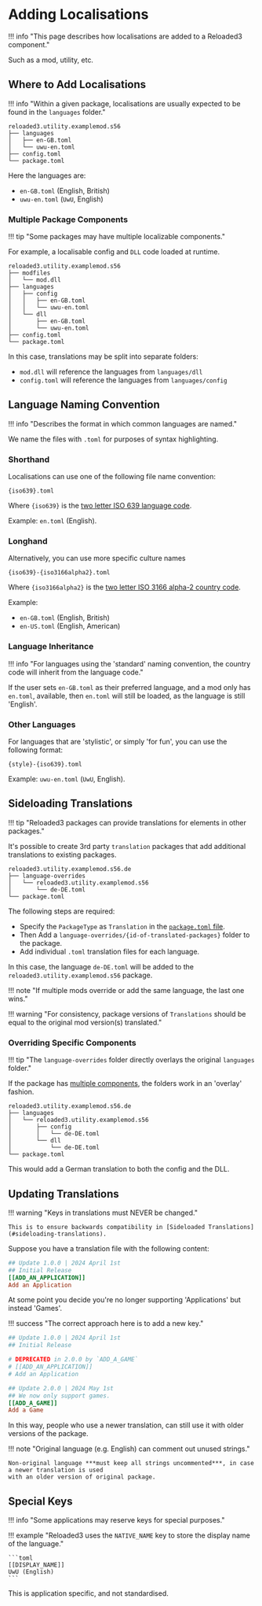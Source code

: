# Adding Localisations

!!! info "This page describes how localisations are added to a Reloaded3 component."

Such as a mod, utility, etc.

## Where to Add Localisations

!!! info "Within a given package, localisations are usually expected to be found in the `languages` folder."

```
reloaded3.utility.examplemod.s56
├── languages
│   ├── en-GB.toml
│   └── uwu-en.toml
├── config.toml
└── package.toml
```

Here the languages are:

- `en-GB.toml` (English, British)
- `uwu-en.toml` (`UwU`, English)

### Multiple Package Components

!!! tip "Some packages may have multiple localizable components."

For example, a localisable config and `DLL` code loaded at runtime.

```
reloaded3.utility.examplemod.s56
├── modfiles
│   └── mod.dll
├── languages
│   ├── config
│   │   ├── en-GB.toml
│   │   └── uwu-en.toml
│   └── dll
│       ├── en-GB.toml
│       └── uwu-en.toml
├── config.toml
└── package.toml
```

In this case, translations may be split into separate folders:

- `mod.dll` will reference the languages from `languages/dll`
- `config.toml` will reference the languages from `languages/config`

## Language Naming Convention

!!! info "Describes the format in which common languages are named."

We name the files with `.toml` for purposes of syntax highlighting.

### Shorthand

Localisations can use one of the following file name convention:

```
{iso639}.toml
```

Where `{iso639}` is the [two letter ISO 639 language code][iso-lang-code].

Example: `en.toml` (English).

### Longhand

Alternatively, you can use more specific culture names

```
{iso639}-{iso3166alpha2}.toml
```

Where `{iso3166alpha2}` is the [two letter ISO 3166 alpha-2 country code][iso3166-alpha2].

Example:

- `en-GB.toml` (English, British)
- `en-US.toml` (English, American)

### Language Inheritance

!!! info "For languages using the 'standard' naming convention, the country code will inherit from the language code."

If the user sets `en-GB.toml` as their preferred language, and a mod only has `en.toml`, available,
then `en.toml` will still be loaded, as the language is still 'English'.

### Other Languages

For languages that are 'stylistic', or simply 'for fun', you can use the following format:

```
{style}-{iso639}.toml
```

Example: `uwu-en.toml` (`UwU`, English).

## Sideloading Translations

!!! tip "Reloaded3 packages can provide translations for elements in other packages."

It's possible to create 3rd party `translation` packages that add additional translations
to existing packages.

```
reloaded3.utility.examplemod.s56.de
├── language-overrides
│   └── reloaded3.utility.examplemod.s56
│       └── de-DE.toml
└── package.toml
```

The following steps are required:

- Specify the `PackageType` as `Translation` in the [`package.toml` file][package-type].
- Then Add a `language-overrides/{id-of-translated-packages}` folder to the package.
- Add individual `.toml` translation files for each language.

In this case, the language `de-DE.toml` will be added to the `reloaded3.utility.examplemod.s56`
package.

!!! note "If multiple mods override or add the same language, the last one wins."

!!! warning "For consistency, package versions of `Translations` should be equal to the original mod version(s) translated."

### Overriding Specific Components

!!! tip "The `language-overrides` folder directly overlays the original `languages` folder."

If the package has [multiple components](#multiple-package-components), the folders work in an
'overlay' fashion.

```
reloaded3.utility.examplemod.s56.de
├── languages
│   └── reloaded3.utility.examplemod.s56
│       ├── config
│       │   └── de-DE.toml
│       └── dll
│           └── de-DE.toml
└── package.toml
```

This would add a German translation to both the config and the DLL.

## Updating Translations

!!! warning "Keys in translations must NEVER be changed."

    This is to ensure backwards compatibility in [Sideloaded Translations](#sideloading-translations).

Suppose you have a translation file with the following content:

```toml
## Update 1.0.0 | 2024 April 1st
## Initial Release
[[ADD_AN_APPLICATION]]
Add an Application
```

At some point you decide you're no longer supporting 'Applications' but instead 'Games'.

!!! success "The correct approach here is to add a new key."

```toml
## Update 1.0.0 | 2024 April 1st
## Initial Release

# DEPRECATED in 2.0.0 by `ADD_A_GAME`
# [[ADD_AN_APPLICATION]]
# Add an Application

## Update 2.0.0 | 2024 May 1st
## We now only support games.
[[ADD_A_GAME]]
Add a Game
```

In this way, people who use a newer translation, can still use it with older versions of the package.

!!! note "Original language (e.g. English) can comment out unused strings."

    Non-original language ***must keep all strings uncommented***, in case a newer translation is used
    with an older version of original package.

## Special Keys

!!! info "Some applications may reserve keys for special purposes."

!!! example "Reloaded3 uses the `NATIVE_NAME` key to store the display name of the language."

    ```toml
    [[DISPLAY_NAME]]
    UwU (English)
    ```

This is application specific, and not standardised.

[iso-lang-code]: https://en.wikipedia.org/wiki/List_of_ISO_639_language_codes
[iso3166-alpha2]: https://en.wikipedia.org/wiki/ISO_3166-1_alpha-2
[package-type]: ../../Server/Packaging/Package-Metadata.md#packagetype